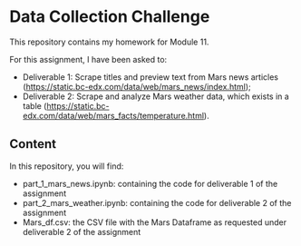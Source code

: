 # Data Collection Challenge

This repository contains my homework for Module 11.

For this assignment, I have been asked to:
- Deliverable 1: Scrape titles and preview text from Mars news articles (https://static.bc-edx.com/data/web/mars_news/index.html);
- Deliverable 2: Scrape and analyze Mars weather data, which exists in a table (https://static.bc-edx.com/data/web/mars_facts/temperature.html).

## Content

In this repository, you will find:
- part_1_mars_news.ipynb: containing the code for deliverable 1 of the assignment
- part_2_mars_weather.ipynb: containing the code for deliverable 2 of the assignment
- Mars_df.csv: the CSV file with the Mars Dataframe as requested under deliverable 2 of the assignment
